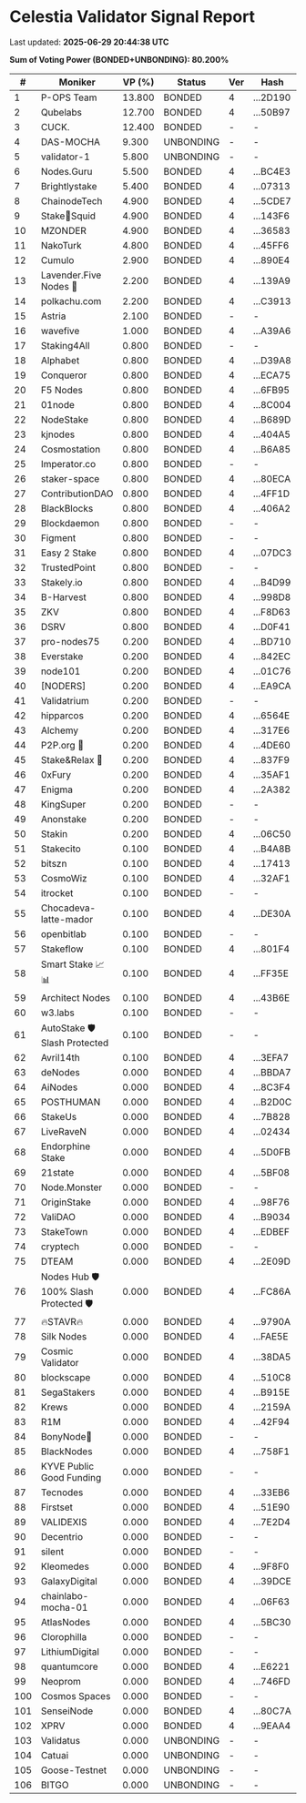 # Celestia Validator Signal Report

Last updated: **2025-06-29 20:44:38 UTC**

**Sum of Voting Power (BONDED+UNBONDING): 80.200%**

| # | Moniker | VP (%) | Status | Ver | Hash | Height |
|---|---------|--------|--------|-----|------|--------|
| 1 | P-OPS Team | 13.800 | BONDED | 4 | ...2D190 | 6482739 |
| 2 | Qubelabs | 12.700 | BONDED | 4 | ...50B97 | 6489800 |
| 3 | CUCK. | 12.400 | BONDED | - | - | - |
| 4 | DAS-MOCHA | 9.300 | UNBONDING | - | - | - |
| 5 | validator-1 | 5.800 | UNBONDING | - | - | - |
| 6 | Nodes.Guru | 5.500 | BONDED | 4 | ...BC4E3 | 6486499 |
| 7 | Brightlystake | 5.400 | BONDED | 4 | ...07313 | 6489926 |
| 8 | ChainodeTech | 4.900 | BONDED | 4 | ...5CDE7 | 6484966 |
| 9 | Stake🦑Squid | 4.900 | BONDED | 4 | ...143F6 | 6492769 |
| 10 | MZONDER | 4.900 | BONDED | 4 | ...36583 | 6499188 |
| 11 | NakoTurk | 4.800 | BONDED | 4 | ...45FF6 | 6485835 |
| 12 | Cumulo | 2.900 | BONDED | 4 | ...890E4 | 6483076 |
| 13 |  Lavender.Five Nodes 🐝 | 2.200 | BONDED | 4 | ...139A9 | 6484875 |
| 14 | polkachu.com | 2.200 | BONDED | 4 | ...C3913 | 6482996 |
| 15 | Astria | 2.100 | BONDED | - | - | - |
| 16 | wavefive | 1.000 | BONDED | 4 | ...A39A6 | 6495311 |
| 17 | Staking4All | 0.800 | BONDED | - | - | - |
| 18 | Alphabet | 0.800 | BONDED | 4 | ...D39A8 | 6487543 |
| 19 | Conqueror | 0.800 | BONDED | 4 | ...ECA75 | 6484257 |
| 20 | F5 Nodes | 0.800 | BONDED | 4 | ...6FB95 | 6495631 |
| 21 | 01node | 0.800 | BONDED | 4 | ...8C004 | 6489671 |
| 22 | NodeStake | 0.800 | BONDED | 4 | ...B689D | 6483155 |
| 23 | kjnodes | 0.800 | BONDED | 4 | ...404A5 | 6499486 |
| 24 | Cosmostation | 0.800 | BONDED | 4 | ...B6A85 | 6490570 |
| 25 | Imperator.co | 0.800 | BONDED | - | - | - |
| 26 | staker-space | 0.800 | BONDED | 4 | ...80ECA | 6495215 |
| 27 | ContributionDAO | 0.800 | BONDED | 4 | ...4FF1D | 6488342 |
| 28 | BlackBlocks | 0.800 | BONDED | 4 | ...406A2 | 6507651 |
| 29 | Blockdaemon | 0.800 | BONDED | - | - | - |
| 30 | Figment | 0.800 | BONDED | - | - | - |
| 31 | Easy 2 Stake | 0.800 | BONDED | 4 | ...07DC3 | 6492738 |
| 32 | TrustedPoint | 0.800 | BONDED | - | - | - |
| 33 | Stakely.io | 0.800 | BONDED | 4 | ...B4D99 | 6492260 |
| 34 | B-Harvest | 0.800 | BONDED | 4 | ...998D8 | 6489283 |
| 35 | ZKV | 0.800 | BONDED | 4 | ...F8D63 | 6493925 |
| 36 | DSRV | 0.800 | BONDED | 4 | ...D0F41 | 6488843 |
| 37 | pro-nodes75 | 0.200 | BONDED | 4 | ...BD710 | 6489946 |
| 38 | Everstake | 0.200 | BONDED | 4 | ...842EC | 6497890 |
| 39 | node101 | 0.200 | BONDED | 4 | ...01C76 | 6482939 |
| 40 | [NODERS] | 0.200 | BONDED | 4 | ...EA9CA | 6489560 |
| 41 | Validatrium | 0.200 | BONDED | - | - | - |
| 42 | hipparcos | 0.200 | BONDED | 4 | ...6564E | 6491989 |
| 43 | Alchemy | 0.200 | BONDED | 4 | ...317E6 | 6491698 |
| 44 | P2P.org 💙 | 0.200 | BONDED | 4 | ...4DE60 | 6508549 |
| 45 | Stake&Relax 🦥 | 0.200 | BONDED | 4 | ...837F9 | 6499690 |
| 46 | 0xFury | 0.200 | BONDED | 4 | ...35AF1 | 6488806 |
| 47 | Enigma | 0.200 | BONDED | 4 | ...2A382 | 6486030 |
| 48 | KingSuper | 0.200 | BONDED | - | - | - |
| 49 | Anonstake | 0.200 | BONDED | - | - | - |
| 50 | Stakin | 0.200 | BONDED | 4 | ...06C50 | 6496282 |
| 51 | Stakecito | 0.100 | BONDED | 4 | ...B4A8B | 6490370 |
| 52 | bitszn | 0.100 | BONDED | 4 | ...17413 | 6500133 |
| 53 | CosmoWiz | 0.100 | BONDED | 4 | ...32AF1 | 6500020 |
| 54 | itrocket | 0.100 | BONDED | - | - | - |
| 55 | Chocadeva-latte-mador | 0.100 | BONDED | 4 | ...DE30A | 6483691 |
| 56 | openbitlab | 0.100 | BONDED | - | - | - |
| 57 | Stakeflow | 0.100 | BONDED | 4 | ...801F4 | 6496951 |
| 58 | Smart Stake 📈📊 | 0.100 | BONDED | 4 | ...FF35E | 6486612 |
| 59 | Architect Nodes | 0.100 | BONDED | 4 | ...43B6E | 6500410 |
| 60 | w3.labs | 0.100 | BONDED | - | - | - |
| 61 |  AutoStake 🛡️ Slash Protected | 0.100 | BONDED | - | - | - |
| 62 | Avril14th | 0.100 | BONDED | 4 | ...3EFA7 | 6484788 |
| 63 | deNodes | 0.000 | BONDED | 4 | ...BBDA7 | 6492107 |
| 64 | AiNodes | 0.000 | BONDED | 4 | ...8C3F4 | 6505630 |
| 65 | POSTHUMAN | 0.000 | BONDED | 4 | ...B2D0C | 6512643 |
| 66 | StakeUs | 0.000 | BONDED | 4 | ...7B828 | 6483105 |
| 67 | LiveRaveN | 0.000 | BONDED | 4 | ...02434 | 6482866 |
| 68 | Endorphine Stake | 0.000 | BONDED | 4 | ...5D0FB | 6483212 |
| 69 | 21state | 0.000 | BONDED | 4 | ...5BF08 | 6487340 |
| 70 | Node.Monster | 0.000 | BONDED | - | - | - |
| 71 | OriginStake | 0.000 | BONDED | 4 | ...98F76 | 6483062 |
| 72 | ValiDAO | 0.000 | BONDED | 4 | ...B9034 | 6483524 |
| 73 | StakeTown | 0.000 | BONDED | 4 | ...EDBEF | 6483436 |
| 74 | cryptech | 0.000 | BONDED | - | - | - |
| 75 | DTEAM | 0.000 | BONDED | 4 | ...2E09D | 6489691 |
| 76 | Nodes Hub 🛡️ 100% Slash Protected 🛡️ | 0.000 | BONDED | 4 | ...FC86A | 6491835 |
| 77 | 🔥STAVR🔥 | 0.000 | BONDED | 4 | ...9790A | 6490017 |
| 78 |  Silk Nodes | 0.000 | BONDED | 4 | ...FAE5E | 6492958 |
| 79 | Cosmic Validator | 0.000 | BONDED | 4 | ...38DA5 | 6491905 |
| 80 | blockscape | 0.000 | BONDED | 4 | ...510C8 | 6495788 |
| 81 | SegaStakers | 0.000 | BONDED | 4 | ...B915E | 6510349 |
| 82 | Krews | 0.000 | BONDED | 4 | ...2159A | 6483182 |
| 83 | R1M | 0.000 | BONDED | 4 | ...42F94 | 6484052 |
| 84 | BonyNode💚 | 0.000 | BONDED | - | - | - |
| 85 | BlackNodes | 0.000 | BONDED | 4 | ...758F1 | 6483096 |
| 86 | KYVE Public Good Funding | 0.000 | BONDED | - | - | - |
| 87 | Tecnodes | 0.000 | BONDED | 4 | ...33EB6 | 6489729 |
| 88 | Firstset | 0.000 | BONDED | 4 | ...51E90 | 6490965 |
| 89 | VALIDEXIS | 0.000 | BONDED | 4 | ...7E2D4 | 6491946 |
| 90 | Decentrio | 0.000 | BONDED | - | - | - |
| 91 | silent | 0.000 | BONDED | - | - | - |
| 92 | Kleomedes | 0.000 | BONDED | 4 | ...9F8F0 | 6483273 |
| 93 | GalaxyDigital | 0.000 | BONDED | 4 | ...39DCE | 6491304 |
| 94 | chainlabo-mocha-01 | 0.000 | BONDED | 4 | ...06F63 | 6495006 |
| 95 | AtlasNodes | 0.000 | BONDED | 4 | ...5BC30 | 6484752 |
| 96 | Clorophilla | 0.000 | BONDED | - | - | - |
| 97 | LithiumDigital | 0.000 | BONDED | - | - | - |
| 98 | quantumcore | 0.000 | BONDED | 4 | ...E6221 | 6482086 |
| 99 | Neoprom | 0.000 | BONDED | 4 | ...746FD | 6482737 |
| 100 | Cosmos Spaces | 0.000 | BONDED | - | - | - |
| 101 | SenseiNode | 0.000 | BONDED | 4 | ...80C7A | 6484200 |
| 102 | XPRV | 0.000 | BONDED | 4 | ...9EAA4 | 6492249 |
| 103 | Validatus | 0.000 | UNBONDING | - | - | - |
| 104 | Catuai | 0.000 | UNBONDING | - | - | - |
| 105 | Goose-Testnet | 0.000 | UNBONDING | - | - | - |
| 106 | BITGO | 0.000 | UNBONDING | - | - | - |

